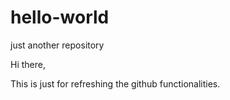 # hello-world
just another repository

Hi there,

This is just for refreshing the github functionalities.
